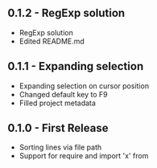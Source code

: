 ## 0.1.2 - RegExp solution
* RegExp solution
* Edited README.md

## 0.1.1 - Expanding selection
* Expanding selection on cursor position
* Changed default key to F9
* Filled project metadata

## 0.1.0 - First Release
* Sorting lines via file path
* Support for require and import 'x' from
